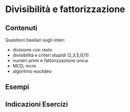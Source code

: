 # Divisibilità e fattorizzazione

## Contenuti

Questioni basilari sugli interi:
- divisione con resto
- divisibilità e criteri stupidi (2,3,5,9,11)
- numeri primi e fattorizzazione unica
- MCD, mcm
- algoritmo euclideo

## Esempi

## Indicazioni Esercizi
